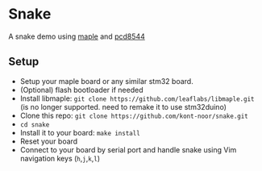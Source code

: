 # Snake
A snake demo using [maple](http://www.leaflabs.com/maple) and [pcd8544](https://cdn-learn.adafruit.com/downloads/pdf/nokia-5110-3310-monochrome-lcd.pdf)

## Setup
* Setup your maple board or any similar stm32 board.
* (Optional) flash bootloader if needed
* Install libmaple: `git clone https://github.com/leaflabs/libmaple.git` (is no longer supported. need to remake it to use stm32duino)
* Clone this repo: `git clone https://github.com/kont-noor/snake.git`
* `cd snake`
* Install it to your board: `make install`
* Reset your board
* Connect to your board by serial port and handle snake using Vim navigation keys (`h`,`j`,`k`,`l`)
